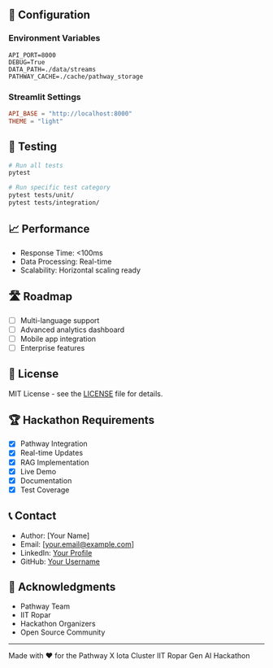 ## 🔧 Configuration

### Environment Variables
```env
API_PORT=8000
DEBUG=True
DATA_PATH=./data/streams
PATHWAY_CACHE=./cache/pathway_storage
```

### Streamlit Settings
```toml
API_BASE = "http://localhost:8000"
THEME = "light"
```

## 🧪 Testing

```bash
# Run all tests
pytest

# Run specific test category
pytest tests/unit/
pytest tests/integration/
```

## 📈 Performance

- Response Time: <100ms
- Data Processing: Real-time
- Scalability: Horizontal scaling ready

## 🛣️ Roadmap

- [ ] Multi-language support
- [ ] Advanced analytics dashboard
- [ ] Mobile app integration
- [ ] Enterprise features

## 📄 License

MIT License - see the [LICENSE](LICENSE) file for details.

## 🏆 Hackathon Requirements

- [x] Pathway Integration
- [x] Real-time Updates
- [x] RAG Implementation
- [x] Live Demo
- [x] Documentation
- [x] Test Coverage

## 📞 Contact

- Author: [Your Name]
- Email: [your.email@example.com]
- LinkedIn: [Your Profile](#)
- GitHub: [Your Username](#)

## 🙏 Acknowledgments

- Pathway Team
- IIT Ropar
- Hackathon Organizers
- Open Source Community

---

Made with ❤️ for the Pathway X Iota Cluster IIT Ropar Gen AI Hackathon